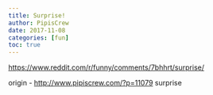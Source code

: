 ```yaml
---
title: Surprise!
author: PipisCrew
date: 2017-11-08
categories: [fun]
toc: true
---
```


https://www.reddit.com/r/funny/comments/7bhhrt/surprise/

origin - http://www.pipiscrew.com/?p=11079 surprise